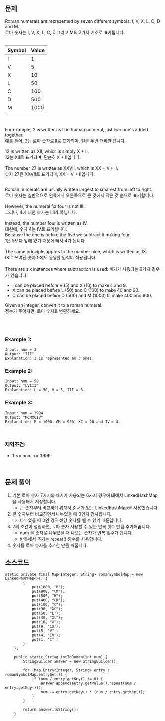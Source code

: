 ## 문제
Roman numerals are represented by seven different symbols: I, V, X, L, C, D and M.  
로마 숫자는 I, V, X, L, C, D 그리고 M의 7가지 기호로 표시됩니다.  
<br>

|Symbol| Value |
|:---|:------|
|I             | 1     |
|V             | 5     |
|X             | 10    |
|L             | 50    |
|C             |100|
|D             |500|
|M             |1000|

<br>

For example, 2 is written as II in Roman numeral, just two one's added together.  
예를 들어, 2는 로마 숫자로 II로 표기되며, 일을 두번 더하면 됩니다.  
<br>
12 is written as XII, which is simply X + II.  
12는 XII로 표기되며, 단순히 X + II입니다.  
<br>
The number 27 is written as XXVII, which is XX + V + II.  
숫자 27은 XXVII로 표기되며, XX + V + II입니다.  
<br>

Roman numerals are usually written largest to smallest from left to right.  
로마 숫자는 일반적으로 왼쪽에서 오른쪽으로 큰 것에서 작은 것 순으로 표기합니다.  
<br>
However, the numeral for four is not IIII.  
그러나, 4에 대한 숫자는 IIII가 아닙니다.  
<br>
Instead, the number four is written as IV.  
대신에, 숫자 4는 IV로 표기됩니다.
<br>
Because the one is before the five we subtract it making four.  
1은 5보다 앞에 있기 때문에 빼서 4가 됩니다.  
<br>
The same principle applies to the number nine, which is written as IX.  
IX로 쓰여진 숫자 9에도 동일한 원칙이 적용됩니다.  
<br>
There are six instances where subtraction is used: 빼기가 사용되는 6가지 경우가 있습니다.
- I can be placed before V (5) and X (10) to make 4 and 9.
- X can be placed before L (50) and C (100) to make 40 and 90.
- C can be placed before D (500) and M (1000) to make 400 and 900.

Given an integer, convert it to a roman numeral.  
정수가 주어지면, 로마 숫자로 변환하세요.

<br>
<br>

### Example 1:
~~~
Input: num = 3
Output: "III"
Explanation: 3 is represented as 3 ones.
~~~

### Example 2:
~~~
Input: num = 58
Output: "LVIII"
Explanation: L = 50, V = 5, III = 3.
~~~

### Example 3:
~~~
Input: num = 1994
Output: "MCMXCIV"
Explanation: M = 1000, CM = 900, XC = 90 and IV = 4.
~~~

<br>

### 제약조건:
- 1 <= num <= 3999
<br>

## 문제 풀이
1. 기본 로마 숫자 7가지와 빼기가 사용되는 6가지 경우에 대해서 LinkedHashMap을 사용해서 저장합니다. 
    - 큰 숫자부터 비교하기 위해서 순서가 있는 LinkedHashMap을 사용했습니다.
2. 큰 숫자부터 비교하면서 나누었을 때 0인지 검사합니다.
    - 나누었을 때 0인 경우 해당 숫자를 뺄 수 있기 때문입니다.
3. 2의 조건이 성립하면, 로마 숫자 사용할 수 있는 반복 횟수 만큼 추가해줍니다.
     - num 을 숫자로 나누었을 때 나오는 숫자가 반복 횟수가 됩니다.
     - 반복해서 추가는 repeat() 함수를 사용합니다.
4. 숫자를 로마 숫자를 추가한 만큼 빼줍니다.

## 소스코드
~~~
static private final Map<Integer, String> romanSymbolMap = new LinkedHashMap<>() {
        {
            put(1000, "M");
            put(900, "CM");
            put(500, "D");
            put(400, "CD");
            put(100, "C");
            put(90, "XC");
            put(50, "L");
            put(40, "XL");
            put(10, "X");
            put(9, "IX");
            put(5, "V");
            put(4, "IV");
            put(1, "I");
        }
    };

    public static String intToRoman(int num) {
        StringBuilder answer = new StringBuilder();

        for (Map.Entry<Integer, String> entry : romanSymbolMap.entrySet()) {
            if (num / entry.getKey() != 0) {
                answer.append(entry.getValue().repeat(num / entry.getKey()));
                num -= entry.getKey() * (num / entry.getKey());
            }
        }

        return answer.toString();
    }
~~~
